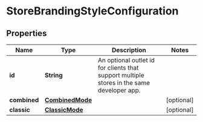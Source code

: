 
# StoreBrandingStyleConfiguration

## Properties
Name | Type | Description | Notes
------------ | ------------- | ------------- | -------------
**id** | **String** | An optional outlet id for clients that support multiple stores in the same developer app. | 
**combined** | [**CombinedMode**](CombinedMode.md) |  |  [optional]
**classic** | [**ClassicMode**](ClassicMode.md) |  |  [optional]



